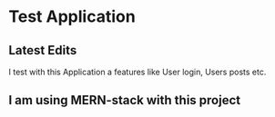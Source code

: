 # Test Application

## Latest Edits

I test with this Application a features like User login, Users posts etc.

## I am using MERN-stack with this project
